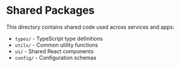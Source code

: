 # Shared Packages

This directory contains shared code used across services and apps:

- `types/` - TypeScript type definitions
- `utils/` - Common utility functions
- `ui/` - Shared React components
- `config/` - Configuration schemas
